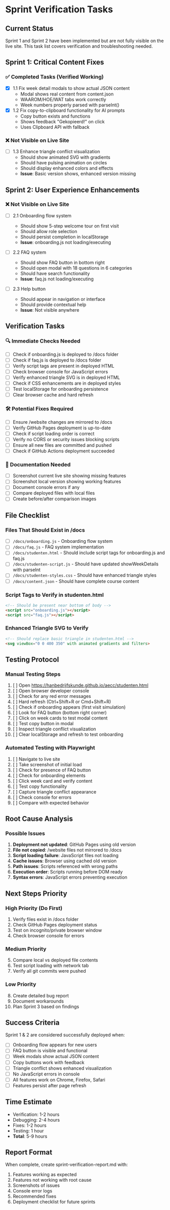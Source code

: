 # Sprint Verification Tasks

## Current Status
Sprint 1 and Sprint 2 have been implemented but are not fully visible on the live site. This task list covers verification and troubleshooting needed.

## Sprint 1: Critical Content Fixes
### ✅ Completed Tasks (Verified Working)
- [x] 1.1 Fix week detail modals to show actual JSON content
  - Modal shows real content from content.json
  - WAAROM/HOE/WAT tabs work correctly
  - Week numbers properly parsed with parseInt()
- [x] 1.2 Fix copy-to-clipboard functionality for AI prompts
  - Copy button exists and functions
  - Shows feedback "Gekopieerd!" on click
  - Uses Clipboard API with fallback

### ❌ Not Visible on Live Site
- [ ] 1.3 Enhance triangle conflict visualization
  - Should show animated SVG with gradients
  - Should have pulsing animation on circles
  - Should display enhanced colors and effects
  - **Issue**: Basic version shows, enhanced version missing

## Sprint 2: User Experience Enhancements
### ❌ Not Visible on Live Site
- [ ] 2.1 Onboarding flow system
  - Should show 5-step welcome tour on first visit
  - Should allow role selection
  - Should persist completion in localStorage
  - **Issue**: onboarding.js not loading/executing
  
- [ ] 2.2 FAQ system
  - Should show FAQ button in bottom right
  - Should open modal with 18 questions in 6 categories
  - Should have search functionality
  - **Issue**: faq.js not loading/executing
  
- [ ] 2.3 Help button
  - Should appear in navigation or interface
  - Should provide contextual help
  - **Issue**: Not visible anywhere

## Verification Tasks

### 🔍 Immediate Checks Needed
- [ ] Check if onboarding.js is deployed to /docs folder
- [ ] Check if faq.js is deployed to /docs folder
- [ ] Verify script tags are present in deployed HTML
- [ ] Check browser console for JavaScript errors
- [ ] Verify enhanced triangle SVG is in deployed HTML
- [ ] Check if CSS enhancements are in deployed styles
- [ ] Test localStorage for onboarding persistence
- [ ] Clear browser cache and hard refresh

### 🛠️ Potential Fixes Required
- [ ] Ensure /website changes are mirrored to /docs
- [ ] Verify GitHub Pages deployment is up-to-date
- [ ] Check if script loading order is correct
- [ ] Verify no CORS or security issues blocking scripts
- [ ] Ensure all new files are committed and pushed
- [ ] Check if GitHub Actions deployment succeeded

### 📸 Documentation Needed
- [ ] Screenshot current live site showing missing features
- [ ] Screenshot local version showing working features
- [ ] Document console errors if any
- [ ] Compare deployed files with local files
- [ ] Create before/after comparison images

## File Checklist

### Files That Should Exist in /docs
- [ ] `/docs/onboarding.js` - Onboarding flow system
- [ ] `/docs/faq.js` - FAQ system implementation
- [ ] `/docs/studenten.html` - Should include script tags for onboarding.js and faq.js
- [ ] `/docs/studenten-script.js` - Should have updated showWeekDetails with parseInt
- [ ] `/docs/studenten-styles.css` - Should have enhanced triangle styles
- [ ] `/docs/content.json` - Should have complete course content

### Script Tags to Verify in studenten.html
```html
<!-- Should be present near bottom of body -->
<script src="onboarding.js"></script>
<script src="faq.js"></script>
```

### Enhanced Triangle SVG to Verify
```html
<!-- Should replace basic triangle in studenten.html -->
<svg viewBox="0 0 400 350" with animated gradients and filters>
```

## Testing Protocol

### Manual Testing Steps
1. [ ] Open https://hanbedrijfskunde.github.io/aecc/studenten.html
2. [ ] Open browser developer console
3. [ ] Check for any red error messages
4. [ ] Hard refresh (Ctrl+Shift+R or Cmd+Shift+R)
5. [ ] Check if onboarding appears (first visit simulation)
6. [ ] Look for FAQ button (bottom right corner)
7. [ ] Click on week cards to test modal content
8. [ ] Test copy button in modal
9. [ ] Inspect triangle conflict visualization
10. [ ] Clear localStorage and refresh to test onboarding

### Automated Testing with Playwright
1. [ ] Navigate to live site
2. [ ] Take screenshot of initial load
3. [ ] Check for presence of FAQ button
4. [ ] Check for onboarding elements
5. [ ] Click week card and verify content
6. [ ] Test copy functionality
7. [ ] Capture triangle conflict appearance
8. [ ] Check console for errors
9. [ ] Compare with expected behavior

## Root Cause Analysis

### Possible Issues
1. **Deployment not updated**: GitHub Pages using old version
2. **File not copied**: /website files not mirrored to /docs
3. **Script loading failure**: JavaScript files not loading
4. **Cache issues**: Browser using cached old version
5. **Path issues**: Scripts referenced with wrong paths
6. **Execution order**: Scripts running before DOM ready
7. **Syntax errors**: JavaScript errors preventing execution

## Next Steps Priority

### High Priority (Do First)
1. Verify files exist in /docs folder
2. Check GitHub Pages deployment status
3. Test on incognito/private browser window
4. Check browser console for errors

### Medium Priority
5. Compare local vs deployed file contents
6. Test script loading with network tab
7. Verify all git commits were pushed

### Low Priority
8. Create detailed bug report
9. Document workarounds
10. Plan Sprint 3 based on findings

## Success Criteria

Sprint 1 & 2 are considered successfully deployed when:
- [ ] Onboarding flow appears for new users
- [ ] FAQ button is visible and functional
- [ ] Week modals show actual JSON content
- [ ] Copy buttons work with feedback
- [ ] Triangle conflict shows enhanced visualization
- [ ] No JavaScript errors in console
- [ ] All features work on Chrome, Firefox, Safari
- [ ] Features persist after page refresh

## Time Estimate
- Verification: 1-2 hours
- Debugging: 2-4 hours
- Fixes: 1-2 hours
- Testing: 1 hour
- **Total**: 5-9 hours

## Report Format

When complete, create sprint-verification-report.md with:
1. Features working as expected
2. Features not working with root cause
3. Screenshots of issues
4. Console error logs
5. Recommended fixes
6. Deployment checklist for future sprints